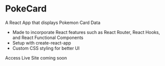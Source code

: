 # PokeCard
A React App that displays Pokemon Card Data

- Made to incorporate React features such as React Router, React Hooks, and React Functional Components
- Setup with create-react-app
- Custom CSS styling for better UI

Access
Live Site coming soon
